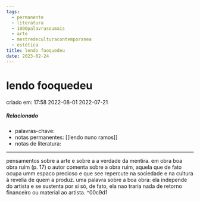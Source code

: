 ```yaml
---
tags:
  - permanente
  - literatura
  - 1000palavrasoumais
  - arte
  - mestredeculturacontemporanea
  - estética
title: lendo fooquedeu
date: 2023-02-24
---
```

# lendo fooquedeu
criado em: 17:58 2022-08-01
2022-07-21

##### Relacionado
- palavras-chave:
- notas permanentes: [[lendo nuno ramos]]
- notas de literatura: 

---
pensamentos sobre a arte e sobre a a verdade da mentira.
em obra boa obra ruim (p. 17) o autor comenta sobre a obra ruim, aquela que de fato ocupa umm espaco precioso e que see repercute na sociedade e na cultura à revelia de quem a produz. 
uma palavra sobre a boa obra: ela independe do artista e se sustenta por si só, de fato, ela nao traria nada de retorno financeiro ou material ao artista. ^00c9d1